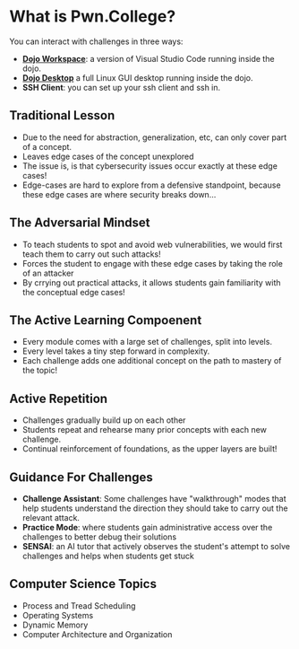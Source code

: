 # What is Pwn.College?
You can interact with challenges in three ways:

* [**Dojo Workspace**](https://pwn.college/workspace/code): a version of Visual Studio Code running inside the dojo.
* [**Dojo Desktop**](https://pwn.college/workspace/desktop) a full Linux GUI desktop running inside the dojo.
* **SSH Client**: you can set up your ssh client and ssh in.

## Traditional Lesson
* Due to the need for abstraction, generalization, etc, can only cover part of a concept.
* Leaves edge cases of the concept unexplored
* The issue is, is that cybersecurity issues occur exactly at these edge cases!
* Edge-cases are hard to explore from a defensive standpoint, because these edge cases are where security breaks down...

## The Adversarial Mindset
* To teach students to spot and avoid web vulnerabilities, we would first teach them to carry out such attacks!
* Forces the student to engage with these edge cases by taking the role of an attacker
* By crrying out practical attacks, it allows students gain familiarity with the conceptual edge cases!

## The Active Learning Compoenent
* Every module comes with a large set of challenges, split into levels.
* Every level takes a tiny step forward in complexity.
* Each challenge adds one additional concept on the path to mastery of the topic!

## Active Repetition
* Challenges gradually build up on each other
* Students repeat and rehearse many prior concepts with each new challenge.
* Continual reinforcement of foundations, as the upper layers are built!

## Guidance For Challenges
* **Challenge Assistant**: Some challenges have "walkthrough" modes that help students understand the direction they should take to carry out the relevant attack.
* **Practice Mode**: where students gain administrative access over the challenges to better debug their solutions
* **SENSAI**: an AI tutor that actively observes the student's attempt to solve challenges and helps when students get stuck

## Computer Science Topics
* Process and Tread Scheduling
* Operating Systems
* Dynamic Memory
* Computer Architecture and Organization
